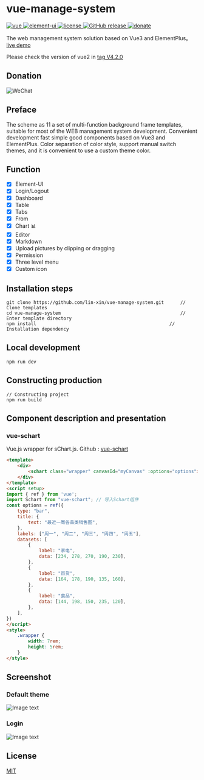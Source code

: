 # vue-manage-system

<a href="https://github.com/vuejs/vue">
    <img src="https://img.shields.io/badge/vue-2.6.10-brightgreen.svg" alt="vue">
  </a>
  <a href="https://github.com/ElemeFE/element">
    <img src="https://img.shields.io/badge/element--ui-2.8.2-brightgreen.svg" alt="element-ui">
  </a>
  <a href="https://github.com/lin-xin/vue-manage-system/blob/master/LICENSE">
    <img src="https://img.shields.io/github/license/mashape/apistatus.svg" alt="license">
  </a>
  <a href="https://github.com/lin-xin/vue-manage-system/releases">
    <img src="https://img.shields.io/github/release/lin-xin/vue-manage-system.svg" alt="GitHub release">
  </a>
  <a href="https://lin-xin.gitee.io/example/work/#/donate">
    <img src="https://img.shields.io/badge/%24-donate-ff69b4.svg" alt="donate">
  </a>

The web management system solution based on Vue3 and ElementPlus。[live demo](https://lin-xin.gitee.io/example/work/)

Please check the version of vue2 in [tag V4.2.0](https://github.com/lin-xin/vue-manage-system/tree/V4.2.0)

## Donation

![WeChat](https://lin-xin.gitee.io/images/weixin.jpg)

## Preface

The scheme as 11 a set of multi-function background frame templates, suitable for most of the WEB management system development. Convenient development fast simple good components based on Vue3 and ElementPlus. Color separation of color style, support manual switch themes, and it is convenient to use a custom theme color.

## Function

-   [x] Element-UI
-   [x] Login/Logout
-   [x] Dashboard
-   [x] Table
-   [x] Tabs
-   [x] From
-   [x] Chart :bar_chart:
-   [x] Editor
-   [x] Markdown
-   [x] Upload pictures by clipping or dragging
-   [x] Permission
-   [x] Three level menu
-   [x] Custom icon

## Installation steps

    git clone https://github.com/lin-xin/vue-manage-system.git		// Clone templates
    cd vue-manage-system											// Enter template directory
    npm install													// Installation dependency

## Local development

    npm run dev

## Constructing production

    // Constructing project
    npm run build

## Component description and presentation

### vue-schart

Vue.js wrapper for sChart.js. Github : [vue-schart](https://github.com/lin-xin/vue-schart#/)

```html
<template>
    <div>
        <schart class="wrapper" canvasId="myCanvas" :options="options"></schart>
    </div>
</template>
<script setup>
import { ref } from 'vue';
import Schart from "vue-schart"; // 导入Schart组件
const options = ref({
    type: "bar",
    title: {
        text: "最近一周各品类销售图",
    },
    labels: ["周一", "周二", "周三", "周四", "周五"],
    datasets: [
        {
            label: "家电",
            data: [234, 278, 270, 190, 230],
        },
        {
            label: "百货",
            data: [164, 178, 190, 135, 160],
        },
        {
            label: "食品",
            data: [144, 198, 150, 235, 120],
        },
    ],
})
</script>
<style>
    .wrapper {
        width: 7rem;
        height: 5rem;
    }
</style>
```

## Screenshot

### Default theme

![Image text](https://github.com/lin-xin/manage-system/raw/master/screenshots/wms1.png)

### Login

![Image text](https://github.com/lin-xin/manage-system/raw/master/screenshots/wms3.png)

## License

[MIT](https://github.com/lin-xin/vue-manage-system/blob/master/LICENSE)
